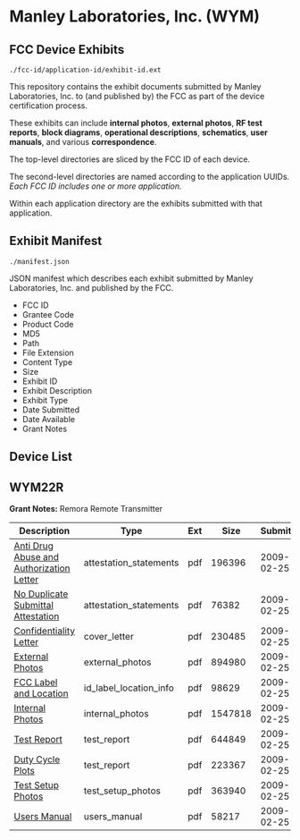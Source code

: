 # Manley Laboratories, Inc. (WYM)
## FCC Device Exhibits

```
./fcc-id/application-id/exhibit-id.ext
```

This repository contains the exhibit documents submitted by Manley Laboratories, Inc. to (and published by) the FCC as part of the device certification process.

These exhibits can include **internal photos**, **external photos**, **RF test reports**, **block diagrams**, **operational descriptions**, **schematics**, **user manuals**, and various **correspondence**.

The top-level directories are sliced by the FCC ID of each device.

The second-level directories are named according to the application UUIDs. *Each FCC ID includes one or more application.*

Within each application directory are the exhibits submitted with that application. 

## Exhibit Manifest

```
./manifest.json
```

JSON manifest which describes each exhibit submitted by Manley Laboratories, Inc. and published by the FCC.

- FCC ID
- Grantee Code
- Product Code
- MD5
- Path
- File Extension
- Content Type
- Size
- Exhibit ID
- Exhibit Description
- Exhibit Type
- Date Submitted
- Date Available
- Grant Notes

## Device List
## WYM22R
**Grant Notes:** Remora Remote Transmitter

| Description | Type | Ext | Size | Submitted | Available |
| ----------- | ---- | --- | ---- | --------- | --------- |
| [Anti Drug Abuse and Authorization Letter](WYM22R/668c40edf436aa1d71f7c1ee620add3c/1072874.pdf) | attestation_statements | pdf | 196396 | 2009-02-25 | 2009-02-25 |
| [No Duplicate Submittal Attestation](WYM22R/668c40edf436aa1d71f7c1ee620add3c/1072875.pdf) | attestation_statements | pdf | 76382 | 2009-02-25 | 2009-02-25 |
| [Confidentiality Letter](WYM22R/668c40edf436aa1d71f7c1ee620add3c/1072871.pdf) | cover_letter | pdf | 230485 | 2009-02-25 | 2009-02-25 |
| [External Photos](WYM22R/668c40edf436aa1d71f7c1ee620add3c/1072870.pdf) | external_photos | pdf | 894980 | 2009-02-25 | 2009-02-25 |
| [FCC Label and Location](WYM22R/668c40edf436aa1d71f7c1ee620add3c/1072869.pdf) | id_label_location_info | pdf | 98629 | 2009-02-25 | 2009-02-25 |
| [Internal Photos](WYM22R/668c40edf436aa1d71f7c1ee620add3c/1072868.pdf) | internal_photos | pdf | 1547818 | 2009-02-25 | 2009-02-25 |
| [Test Report](WYM22R/668c40edf436aa1d71f7c1ee620add3c/1072865.pdf) | test_report | pdf | 644849 | 2009-02-25 | 2009-02-25 |
| [Duty Cycle Plots](WYM22R/668c40edf436aa1d71f7c1ee620add3c/1072872.pdf) | test_report | pdf | 223367 | 2009-02-25 | 2009-02-25 |
| [Test Setup Photos](WYM22R/668c40edf436aa1d71f7c1ee620add3c/1072864.pdf) | test_setup_photos | pdf | 363940 | 2009-02-25 | 2009-02-25 |
| [Users Manual](WYM22R/668c40edf436aa1d71f7c1ee620add3c/1072863.pdf) | users_manual | pdf | 58217 | 2009-02-25 | 2009-02-25 |
